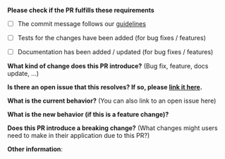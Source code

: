 **Please check if the PR fulfills these requirements**
- [ ] The commit message follows our [guidelines](https://github.com/novelrt/NovelRT/blob/misc/templates/Contributing.md#pull-requests)
- [ ] Tests for the changes have been added (for bug fixes / features)
- [ ] Documentation has been added / updated (for bug fixes / features)


**What kind of change does this PR introduce?** (Bug fix, feature, docs update, ...)



**Is there an open issue that this resolves? If so, please [link it here](https://docs.github.com/en/issues/tracking-your-work-with-issues/linking-a-pull-request-to-an-issue#linking-a-pull-request-to-an-issue-using-a-keyword).**



**What is the current behavior?** (You can also link to an open issue here)



**What is the new behavior (if this is a feature change)?**



**Does this PR introduce a breaking change?** (What changes might users need to make in their application due to this PR?)



**Other information**:
